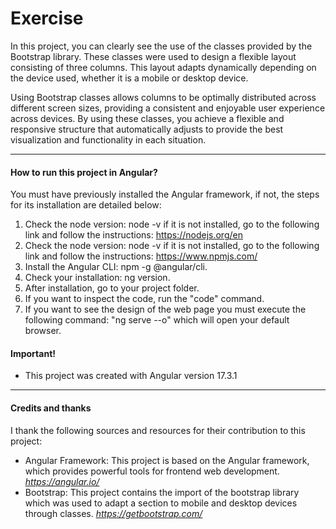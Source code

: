 # Exercise
In this project, you can clearly see the use of the classes provided by the Bootstrap library. These classes were used to design a flexible layout consisting of three columns. This layout adapts dynamically depending on the device used, whether it is a mobile or desktop device.

Using Bootstrap classes allows columns to be optimally distributed across different screen sizes, providing a consistent and enjoyable user experience across devices. By using these classes, you achieve a flexible and responsive structure that automatically adjusts to provide the best visualization and functionality in each situation.
***
#### How to run this project in Angular?
You must have previously installed the Angular framework, if not, the steps for its installation are detailed below:
1. Check the node version: node -v if it is not installed, go to the following link and follow the instructions: https://nodejs.org/en
2. Check the node version: node -v if it is not installed, go to the following link and follow the instructions: https://www.npmjs.com/
3. Install the Angular CLI: npm -g @angular/cli.
4. Check your installation: ng version.
5. After installation, go to your project folder.
6. If you want to inspect the code, run the "code" command.
7. If you want to see the design of the web page you must execute the following command: "ng serve --o" which will open your default browser.

#### Important!
- This project was created with Angular version 17.3.1
***
#### Credits and thanks
I thank the following sources and resources for their contribution to this project:

- Angular Framework: This project is based on the Angular framework, which provides powerful tools for frontend web development. *https://angular.io/*
- Bootstrap: This project contains the import of the bootstrap library which was used to adapt a section to mobile and desktop devices through classes. *https://getbootstrap.com/*


